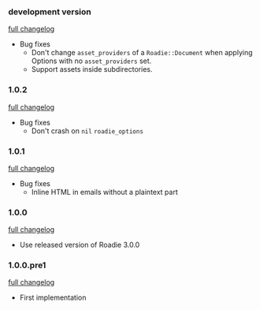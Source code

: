 ### development version

[full changelog](https://github.com/Mange/roadie/compare/v1.0.2...master)

* Bug fixes
  * Don't change `asset_providers` of a `Roadie::Document` when applying Options with no `asset_providers` set.
  * Support assets inside subdirectories.

### 1.0.2

[full changelog](https://github.com/Mange/roadie/compare/v1.0.1...v1.0.2)

* Bug fixes
  * Don't crash on `nil` `roadie_options`

### 1.0.1

[full changelog](https://github.com/Mange/roadie/compare/v1.0.0...v1.0.1)

* Bug fixes
  * Inline HTML in emails without a plaintext part

### 1.0.0

[full changelog](https://github.com/Mange/roadie/compare/v1.0.0.pre1...v1.0.0)

* Use released version of Roadie 3.0.0

### 1.0.0.pre1

[full changelog](https://github.com/Mange/roadie/compare/0000000...v1.0.0.pre1)

* First implementation
